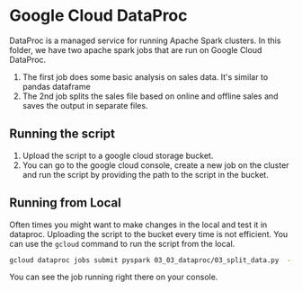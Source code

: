 # Google Cloud DataProc

DataProc is a managed service for running Apache Spark clusters. In this folder, we have two apache spark jobs that are run on Google Cloud DataProc. 

1. The first job does some basic analysis on sales data. It's similar to pandas dataframe
2. The 2nd job splits the sales file based on online and offline sales and saves the output in separate files.

## Running the script

1. Upload the script to a google cloud storage bucket.
2. You can go to the google cloud console, create a new job on the cluster and run the script by providing the path to the script in the bucket.

## Running from Local

Often times you might want to make changes in the local and test it in dataproc. Uploading the script to the bucket every time is not efficient. You can use the `gcloud` command to run the script from the local.

```bash
gcloud dataproc jobs submit pyspark 03_03_dataproc/03_split_data.py  --cluster=cluster-11fc --region us-central1
```
You can see the job running right there on your console.